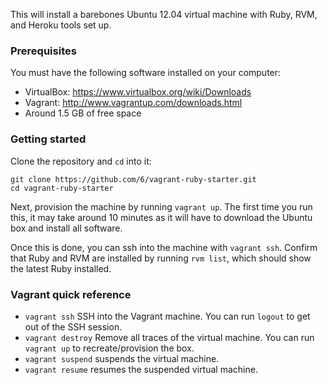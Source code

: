 This will install a barebones Ubuntu 12.04 virtual machine with Ruby, RVM, and Heroku tools set up.

### Prerequisites

You must have the following software installed on your computer:

- VirtualBox: https://www.virtualbox.org/wiki/Downloads
- Vagrant: http://www.vagrantup.com/downloads.html
- Around 1.5 GB of free space

### Getting started

Clone the repository and `cd` into it:

```
git clone https://github.com/6/vagrant-ruby-starter.git
cd vagrant-ruby-starter
```

Next, provision the machine by running `vagrant up`. The first time you run this, it may take around 10 minutes as it will have to download the Ubuntu box and install all software.

Once this is done, you can ssh into the machine with `vagrant ssh`. Confirm that Ruby and RVM are installed by running `rvm list`, which should show the latest Ruby installed.

### Vagrant quick reference

- `vagrant ssh` SSH into the Vagrant machine. You can run `logout` to get out of the SSH session.
- `vagrant destroy` Remove all traces of the virtual machine. You can run `vagrant up` to recreate/provision the box.
- `vagrant suspend` suspends the virtual machine.
- `vagrant resume` resumes the suspended virtual machine.
